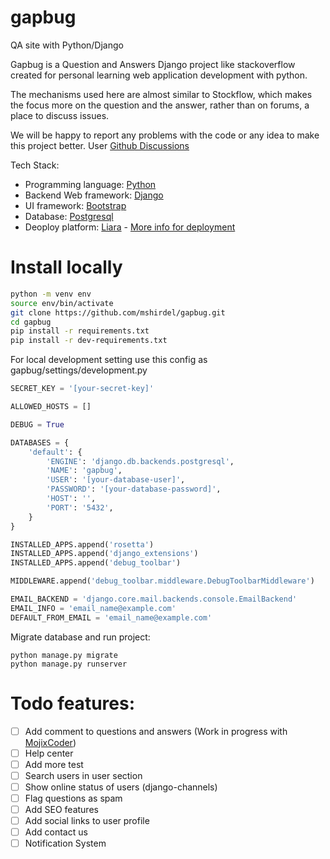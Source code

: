 # gapbug
QA site with Python/Django

Gapbug is a Question and Answers Django project like stackoverflow created for personal learning web application development with python. 

The mechanisms used here are almost similar to Stockflow, which makes the focus more on the question and the answer, rather than on forums, a place to discuss issues. 

We will be happy to report any problems with the code or any idea to make this project better.
User [Github Discussions](https://github.com/mshirdel/gapbug/discussions)

Tech Stack:
* Programming language: [Python](https://www.python.org/)
* Backend Web framework: [Django](https://www.djangoproject.com/)
* UI framework: [Bootstrap](https://getbootstrap.com/)
* Database: [Postgresql](https://www.postgresql.org/)
* Deoploy platform: [Liara](https://liara.ir/) - [More info for deployment](https://docs.liara.ir/app-deploy/django/getting-started)


# Install locally
```bash
python -m venv env
source env/bin/activate
git clone https://github.com/mshirdel/gapbug.git
cd gapbug
pip install -r requirements.txt
pip install -r dev-requirements.txt
```

For local development setting use this config as gapbug/settings/development.py

```python
SECRET_KEY = '[your-secret-key]'

ALLOWED_HOSTS = []

DEBUG = True

DATABASES = {
    'default': {
        'ENGINE': 'django.db.backends.postgresql',
        'NAME': 'gapbug',
        'USER': '[your-database-user]',
        'PASSWORD': '[your-database-password]',
        'HOST': '',
        'PORT': '5432',
    }
}

INSTALLED_APPS.append('rosetta')
INSTALLED_APPS.append('django_extensions')
INSTALLED_APPS.append('debug_toolbar')

MIDDLEWARE.append('debug_toolbar.middleware.DebugToolbarMiddleware')

EMAIL_BACKEND = 'django.core.mail.backends.console.EmailBackend'
EMAIL_INFO = 'email_name@example.com'
DEFAULT_FROM_EMAIL = 'email_name@example.com'
```

Migrate database and run project:
```
python manage.py migrate
python manage.py runserver
```

# Todo features:
- [ ] Add comment to questions and answers (Work in progress with [MojixCoder](https://github.com/MojixCoder))
- [ ] Help center
- [ ] Add more test
- [ ] Search users in user section
- [ ] Show online status of users (django-channels)
- [ ] Flag questions as spam
- [ ] Add SEO features
- [ ] Add social links to user profile
- [ ] Add contact us
- [ ] Notification System
